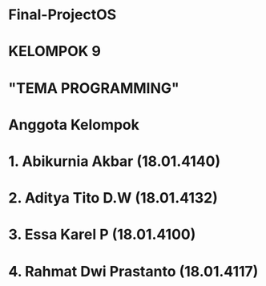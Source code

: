 # Final-ProjectOS
# KELOMPOK 9
# "TEMA PROGRAMMING"

# Anggota Kelompok 
  # 1. Abikurnia Akbar (18.01.4140)
  # 2. Aditya Tito D.W (18.01.4132)
  # 3. Essa Karel P (18.01.4100)
  # 4. Rahmat Dwi Prastanto (18.01.4117)
